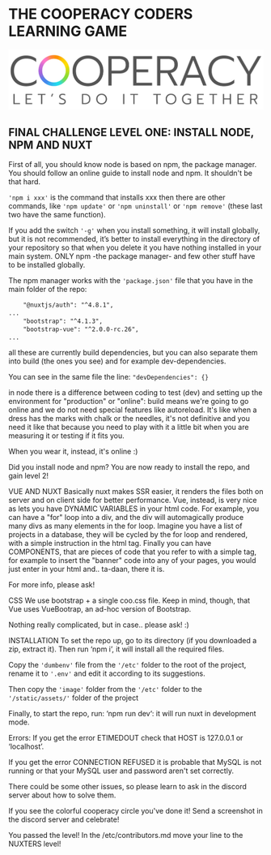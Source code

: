 # THE COOPERACY CODERS LEARNING GAME

![Image](/assets/image/github/image3.png)

## FINAL CHALLENGE LEVEL ONE: INSTALL NODE, NPM AND NUXT

First of all, you should know node is based on npm,
the package manager. You should follow an online
guide to install node and npm. It shouldn't be
that hard.

`'npm i xxx'` is the command that installs xxx
then there are other commands, like `'npm update'`
or `'npm uninstall'` or `'npm remove'` (these last
two have the same function).

If you add the switch `'-g'` when you install
something, it will install globally, but it is
not recommended, it’s better to install everything
in the directory of your repository so that when
you delete it you have nothing installed in your
main system. ONLY npm -the package manager- and
few other stuff have to be installed globally.

The npm manager works with the `'package.json'` file
that you have in the main folder of the repo:

```
    "@nuxtjs/auth": "^4.8.1",
...
    "bootstrap": "^4.1.3",
    "bootstrap-vue": "^2.0.0-rc.26",
...
```

all these are currently build dependencies,
but you can also separate them into build (the
ones you see) and for example dev-dependencies.

You can see in the same file the line:
`"devDependencies": {}`

in node there is a difference between coding to
test (dev) and setting up the environment for
"production" or "online": build means we're going
to go online and we do not need special
features like autoreload. It's like when a dress
has the marks with chalk or the needles, it's not
definitive and you need it like that because you
need to play with it a little bit when you
are measuring it or testing if it fits you.

When you wear it, instead, it's online :)

Did you install node and npm?
You are now ready to install the repo,
and gain level 2!

VUE AND NUXT
Basically nuxt makes SSR easier, it renders the
files both on server and on client side for
better performance. Vue, instead, is very nice as
lets you have DYNAMIC VARIABLES in your html code.
For example, you can have a "for" loop into a div,
and the div will automagically produce many divs
as many elements in the for loop. Imagine you have
a list of projects in a database, they will be
cycled by the for loop and rendered, with a simple
instruction in the html tag. Finally you can have
COMPONENTS, that are pieces of code that you refer
to with a simple tag, for example to insert the
"banner" code into any of your pages, you would
just enter <banner /> in your html and.. ta-daan,
there it is.

For more info, please ask!

CSS
We use bootstrap + a single coo.css file.
Keep in mind, though, that Vue uses VueBootrap,
an ad-hoc version of Bootstrap.

Nothing really complicated, but in case.. please ask! :)

INSTALLATION
To set the repo up, go to its directory (if you
downloaded a zip, extract it). Then run ‘npm i’,
it will install all the required files.

Copy the `'dumbenv'` file from the `'/etc'` folder to the root of the project, rename it to `'.env'` and edit it according to its suggestions.

Then copy the `'image'` folder from the `'/etc'` folder to the `'/static/assets/'` folder of the project

Finally, to start the repo, run: ‘npm run dev‘:
it will run nuxt in development mode.

Errors:
If you get the error ETIMEDOUT check that HOST
is 127.0.0.1 or ‘localhost’.

If you get the error CONNECTION REFUSED it is
probable that MySQL is not running or that
your MySQL user and password aren't set
correctly.

There could be some other issues, so please
learn to ask in the discord server about
how to solve them.

If you see the colorful cooperacy circle
you've done it! Send a screenshot in the discord
server and celebrate!

You passed the level! In the /etc/contributors.md move
your line to the NUXTERS level!
